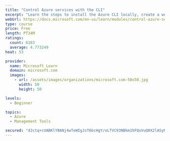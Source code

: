 ```yaml
---
title: "Control Azure services with the CLI"
excerpt: "Learn the steps to install the Azure CLI locally, create a website, and manage Azure resources using the CLI."
webUrl: https://docs.microsoft.com/en-us/learn/modules/control-azure-services-with-cli/
type: course
price: Free
length: PT34M
ratings:
  count: 6183
  average: 4.773249
heat: 53

provider:
  name: Microsoft Learn
  domain: microsoft.com
  images:
    - url: /assets/images/organizations/microsoft.com-50x50.jpg
      width: 50
      height: 50

levels:
  - Beginner

topics:
  - Azure
  - Management Tools

secured: "dJctq+cUABKlYBANj4wTeWIgJsT6bcHgY/oLTVC93NBkm1hFQoVuQ0X2lASyN+87Ivfg+3Cn6sTiefA+P6IO0aCOKev9YInDzxIo+QJ+DPhEPuI19kJ063eM85LIz95S5j7wj2iVWMNmsSLOit38qPpY+JEgKKBVWhmqHX9xYky9rDLx4nsDxiNAhcy/NkaxiPr3NsulUEyG/cpg+2SY1P8IQRew1Qjo5czaLEU+Q4EEygybg0r2DWpApfDDNpQuRmy9Um9btN+NQ9EDcQkOE7BduIIwtnoy4s+IPWTSus1JfX4SqEwBPdjdPmf7yL6PC5uVvvJ8krn6vJbV6YIZSoQ9S5V9CfRLsPsmI9jm1QDMXUAAC3yys/yA60s6HvCxD4QvTaSOmC75F7URxxpIRpw7PyUFrMCnxYfOl6jINXc=;t1xgtt52VKxvOvu8tB69Kw=="
---
```



